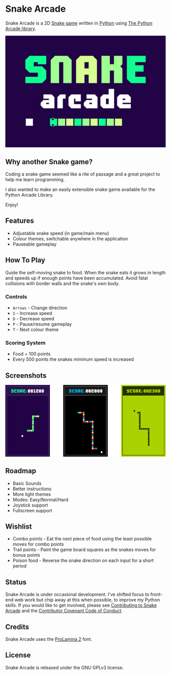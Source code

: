 # Snake Arcade

Snake Arcade is a 2D [Snake game](https://en.wikipedia.org/wiki/Snake_(video_game_genre)) written in
[Python](https://www.python.org/) using [The Python Arcade library](https://github.com/pvcraven/arcade).

![Snake Arcade Title](art/readme/snake_arcade_title_readme.png)

## Why another Snake game?

Coding a snake game seemed like a rite of passage and a great project to help me
learn programming.

I also wanted to make an easily extensible snake game available for the Python
Arcade Library.

Enjoy!

## Features

* Adjustable snake speed (in game/main menu)
* Colour themes, switchable anywhere in the application
* Pauseable gameplay

## How To Play

Guide the self-moving snake to food. When the snake eats it grows in length and
speeds up if enough points have been accumulated. Avoid fatal collisions with
border walls and the snake's own body.

### Controls

* ```Arrows``` - Change direction
* ```S``` - Increase speed
* ```D``` - Decrease speed
* ```P``` - Pause/resume gameplay
* ```T``` - Next colour theme

### Scoring System

* Food = 100 points
* Every 500 points the snakes minimum speed is increased

## Screenshots

![Snake Arcade Themes](art/readme/snake_arcade_themes_readme.png)

## Roadmap

* Basic Sounds
* Better instructions
* More light themes
* Modes: Easy/Normal/Hard
* Joystick support
* Fullscreen support

## Wishlist

* Combo points - Eat the next piece of food using the least possible moves for
  combo points
* Trail points -  Paint the game board squares as the snakes moves for bonus points
* Poison food - Reverse the snake direction on each input for a short period

## Status

Snake Arcade is under occasional development. I've shifted focus to front-end
web work but chip away at this when possible, to improve my Python skills. If
you would like to get involved, please see
[Contributing to Snake Arcade](https://github.com/nigel-maher/snake-arcade/blob/master/CONTRIBUTING.md) and the
[Contributor Covenant Code of Conduct](https://github.com/nigel-maher/snake-arcade/blob/master/CODE_OF_CONDUCT.md#contributor-covenant-code-of-conduct).

## Credits

Snake Arcade uses the [ProLamina 2](https://www.dafont.com/prolamina-2.font)
font.

## License

Snake Arcade is released under the GNU GPLv3 license.

